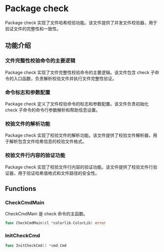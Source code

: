 # Package check

Package check 实现了文件哈希校验功能。该文件提供了并发文件校验器，用于验证文件的完整性和一致性。

## 功能介绍

### 文件完整性校验命令的主要逻辑

Package check 实现了文件完整性校验命令的主要逻辑。该文件包含 check 子命令的入口函数，负责解析校验文件并执行文件完整性验证。

### 命令标志和参数配置

Package check 定义了文件校验命令的标志和参数配置。该文件负责初始化 check 子命令的命令行参数解析和帮助信息设置。

### 校验文件的解析功能

Package check 实现了校验文件的解析功能。该文件提供了校验文件解析器，用于解析包含文件哈希信息的校验文件格式。

### 校验文件行内容的验证功能

Package check 实现了校验文件行内容的验证功能。该文件提供了校验文件行验证器，用于验证哈希值格式和文件路径的安全性。

## Functions

### CheckCmdMain

CheckCmdMain 是 check 命令的主函数。

```go
func CheckCmdMain(cl *colorlib.ColorLib) error
```

### InitCheckCmd

```go
func InitCheckCmd() *cmd.Cmd
```